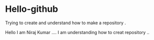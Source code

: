 # Hello-github
Trying to create and understand how to make a repository . 

Hello I am Niraj Kumar ....
I am understanding how to creat repository ..

